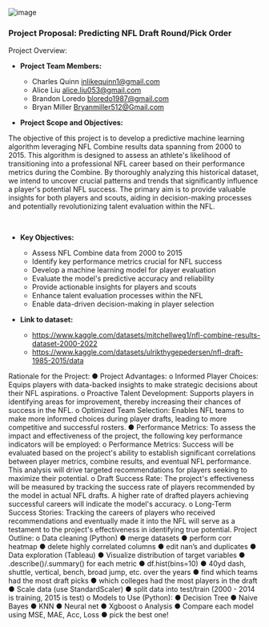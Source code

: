 ![image](https://github.com/CharlesQuinn1/project_4_fantasy_football/assets/128498023/94db26c1-e664-4ba2-a028-62e958fb35bd)


### Project Proposal: Predicting NFL Draft Round/Pick Order

Project Overview:
*	<b>Project Team Members:</b>
    -	Charles Quinn inlikequinn1@gmail.com 
    -	Alice Liu alice.liu053@gmail.com 
    -	Brandon Loredo  bloredo1987@gmail.com  
    -	Bryan Miller Bryanmiller512@Gmail.com 

*	<b>Project Scope and Objectives:</b><br>
<p>The objective of this project is to develop a predictive machine learning algorithm leveraging NFL Combine results data spanning from 2000 to 2015. This algorithm is designed to assess an athlete's likelihood of transitioning into a professional NFL career based on their performance metrics during the Combine. By thoroughly analyzing this historical dataset, we intend to uncover crucial patterns and trends that significantly influence a player's potential NFL success. The primary aim is to provide valuable insights for both players and scouts, aiding in decision-making processes and potentially revolutionizing talent evaluation within the NFL.</p><br>

*	<b>Key Objectives:</b>
    -	Assess NFL Combine data from 2000 to 2015
    -	Identify key performance metrics crucial for NFL success
    -	Develop a machine learning model for player evaluation
    -	Evaluate the model's predictive accuracy and reliability
    -	Provide actionable insights for players and scouts
    -	Enhance talent evaluation processes within the NFL
    -	Enable data-driven decision-making in player selection

*	<b>Link to dataset:</b>
    -	https://www.kaggle.com/datasets/mitchellweg1/nfl-combine-results-dataset-2000-2022 
    -	https://www.kaggle.com/datasets/ulrikthygepedersen/nfl-draft-1985-2015/data

Rationale for the Project:
●	Project Advantages:
o	Informed Player Choices: Equips players with data-backed insights to make strategic decisions about their NFL aspirations.
o	Proactive Talent Development: Supports players in identifying areas for improvement, thereby increasing their chances of success in the NFL.
o	Optimized Team Selection: Enables NFL teams to make more informed choices during player drafts, leading to more competitive and successful rosters.
●	Performance Metrics:
To assess the impact and effectiveness of the project, the following key performance indicators will be employed:
o	Performance Metrics: Success will be evaluated based on the project's ability to establish significant correlations between player metrics, combine results, and eventual NFL performance. This analysis will drive targeted recommendations for players seeking to maximize their potential.
o	Draft Success Rate: The project's effectiveness will be measured by tracking the success rate of players recommended by the model in actual NFL drafts. A higher rate of drafted players achieving successful careers will indicate the model's accuracy.
o	Long-Term Success Stories: Tracking the careers of players who received recommendations and eventually made it into the NFL will serve as a testament to the project's effectiveness in identifying true potential.
Project Outline:
o	Data cleaning (Python)
●	merge datasets
●	perform corr heatmap
●	delete highly correlated columns
●	edit nan’s and duplicates
●	Data exploration (Tableau)
●	Visualize distribution of target variables
●	.describe()/.summary() for each metric
●	df.hist(bins=10)
●	40yd dash, shuttle, vertical, bench, broad jump, etc. over the years
●	find which teams had the most draft picks
●	which colleges had the most players in the draft
●	Scale data (use StandardScaler)
●	split data into test/train (2000 - 2014 is training, 2015 is test)
o	Models to Use (Python):
●	Decision Tree
●	Naive Bayes
●	KNN
●	Neural net
●	Xgboost
o	Analysis
●	Compare each model using MSE, MAE, Acc, Loss
●	pick the best one! 
